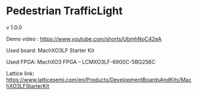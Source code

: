 # Pedestrian TrafficLight
v 1.0.0


Demo video : https://www.youtube.com/shorts/UbmhNoC42eA

Used board: MachXO3LF Starter Kit

Used FPGA: MachXO3 FPGA – LCMXO3LF-6900C-5BG256C

Lattice link: https://www.latticesemi.com/en/Products/DevelopmentBoardsAndKits/MachXO3LFStarterKit
